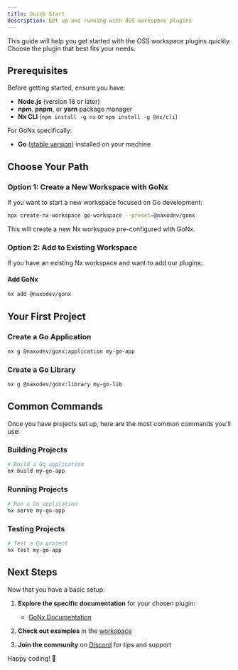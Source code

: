 ```yaml
---
title: Quick Start
description: Get up and running with OSS workspace plugins
---
```


This guide will help you get started with the OSS workspace plugins quickly. Choose the plugin that best fits your needs.

## Prerequisites

Before getting started, ensure you have:

- **Node.js** (version 18 or later)
- **npm**, **pnpm**, or **yarn** package manager
- **Nx CLI** (`npm install -g nx` or `npm install -g @nx/cli`)

For GoNx specifically:

- **Go** ([stable version](https://go.dev/dl/)) installed on your machine

## Choose Your Path

### Option 1: Create a New Workspace with GoNx

If you want to start a new workspace focused on Go development:

```bash
npx create-nx-workspace go-workspace --preset=@naxodev/gonx
```

This will create a new Nx workspace pre-configured with GoNx.

### Option 2: Add to Existing Workspace

If you have an existing Nx workspace and want to add our plugins:

#### Add GoNx

```bash
nx add @naxodev/gonx
```

## Your First Project

### Create a Go Application

```bash
nx g @naxodev/gonx:application my-go-app
```

### Create a Go Library

```bash
nx g @naxodev/gonx:library my-go-lib
```

## Common Commands

Once you have projects set up, here are the most common commands you'll use:

### Building Projects

```bash
# Build a Go application
nx build my-go-app
```

### Running Projects

```bash
# Run a Go application
nx serve my-go-app
```

### Testing Projects

```bash
# Test a Go project
nx test my-go-app
```

## Next Steps

Now that you have a basic setup:

1. **Explore the specific documentation** for your chosen plugin:

   - [GoNx Documentation](/gonx/overview/)

2. **Check out examples** in the [workspace](https://github.com/naxodev/oss/tree/main/examples)

3. **Join the community** on [Discord](https://discord.gg/zjDCGpKP2S) for tips and support

Happy coding! 🎉
